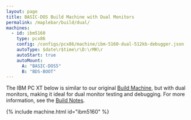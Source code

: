 ```yaml
---
layout: page
title: BASIC-DOS Build Machine with Dual Monitors
permalink: /maplebar/build/dual/
machines:
  - id: ibm5160
    type: pcx86
    config: /configs/pcx86/machine/ibm-5160-dual-512kb-debugger.json
    autoType: $date\r$time\r\D:\rMK\r
    autoStart: true
    autoMount:
      A: "BASIC-DOS5"
      B: "BDS-BOOT"
---
```


The IBM PC XT below is similar to our original [Build Machine](../), but
with dual monitors, making it ideal for dual monitor testing and debugging.
For more information, see the [Build Notes](../#basic-dos-build-notes).

{% include machine.html id="ibm5160" %}
